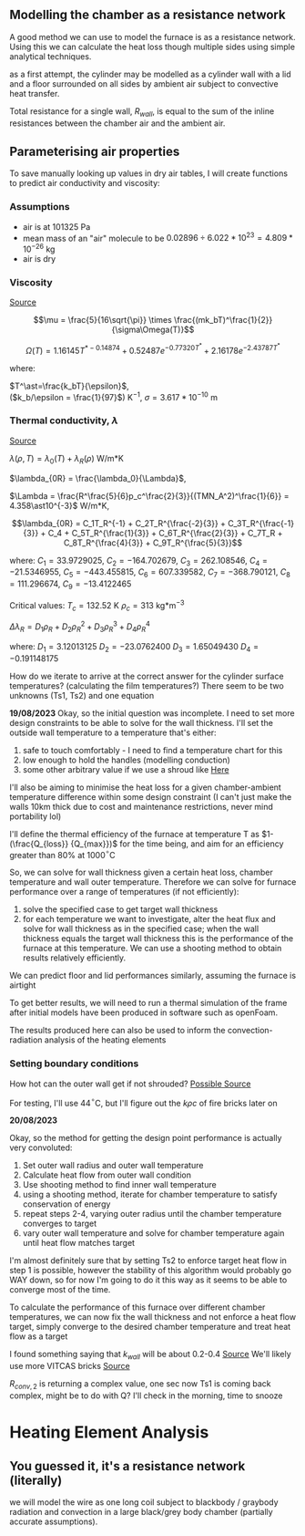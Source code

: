 ## Modelling the chamber as a resistance network

A good method we can use to model the furnace is as a resistance network. Using this we can calculate the heat loss though multiple sides using simple analytical techniques.

as a first attempt, the cylinder may be modelled as a cylinder wall with a lid and a floor surrounded on all sides by ambient air subject to convective heat transfer. 

Total resistance for a single wall, $R_{wall}$, is equal to the sum of the inline resistances between the chamber air and the ambient air.

## Parameterising air properties

To save manually looking up values in dry air tables, I will create functions to predict air conductivity and viscosity:

### Assumptions
- air is at 101325 Pa
- mean mass of an "air" molecule to be $0.02896 \div 6.022\ast 10^{23} = 4.809 \ast 10^{-26}$ kg
- air is dry

### Viscosity 
[Source](https://en.wikipedia.org/wiki/Temperature_dependence_of_viscosity#:~:text=Since%20the%20momentum%20transfer%20is,gaseous%20viscosity%20increases%20with%20temperature) 

$$\mu = \frac{5}{16\sqrt{\pi}} \times \frac{(mk_bT)^\frac{1}{2}}{\sigma\Omega(T)}$$

$$\Omega(T)  = 1.16145T^{\ast-0.14874} + 0.52487e^{-0.77320T^\ast} + 2.16178e^{-2.43787T^\ast}$$

where:

$T^\ast=\frac{k_bT}{\epsilon}$,  
($k_b/\epsilon = \frac{1}{97}$) K$^{-1}$,
$\sigma = 3.617 \ast 10^{-10}$ m

### Thermal conductivity, $\lambda$
[Source](https://srd.nist.gov/jpcrdreprint/1.555749.pdf)

$\lambda(\rho,T) = \lambda_0(T) + \lambda_R(\rho)$ W/m$\ast$K

$\lambda_{0R} = \frac{\lambda_0}{\Lambda}$,

$\Lambda = \frac{R^\frac{5}{6}p_c^\frac{2}{3}}{(TMN_A^2)^\frac{1}{6}} = 4.358\ast10^{-3}$ W/m$\ast$K,

$$\lambda_{0R} = C_1T_R^{-1} + C_2T_R^{\frac{-2}{3}} + C_3T_R^{\frac{-1}{3}} + C_4 + C_5T_R^{\frac{1}{3}} + C_6T_R^{\frac{2}{3}} + C_7T_R + C_8T_R^{\frac{4}{3}} + C_9T_R^{\frac{5}{3}}$$

where:
$C_1 = 33.9729025$,
$C_2 = -164.702679$,
$C_3 = 262.108546$,
$C_4 = -21.5346955$,
$C_5 = -443.455815$,
$C_6 = 607.339582$,
$C_7 = -368.790121$,
$C_8 = 111.296674$,
$C_9 = -13.4122465$

Critical values:
$T_c = 132.52$ K
$\rho_c = 313$ kg$\ast$m$^{-3}$

$\Delta\lambda_R = D_1\rho_R + D_2\rho_R^2 + D_3\rho_R^3 + D_4\rho_R^4$

where:
$D_1 = 3.12013125$
$D_2 = -23.0762400$
$D_3 = 1.65049430$
$D_4 = -0.191148175$

How do we iterate to arrive at the correct answer for the cylinder surface temperatures? (calculating the film temperatures?) There seem to be two unknowns (Ts1, Ts2) and one equation

**19/08/2023**
Okay, so the initial question was incomplete. I need to set more design constraints to be able to solve for the wall thickness. I'll set the outside wall temperature to a temperature that's either:

1. safe to touch comfortably - I need to find a temperature chart for this
2. low enough to hold the handles (modelling conduction)
3. some other arbitrary value if we use a shroud like [Here](https://www.hswalsh.com/product/melting-crucible-furnace-3kg-italian-manufactured-tf58b)

I'll also be aiming to minimise the heat loss for a given chamber-ambient temperature difference within some design constraint (I can't just make the walls 10km thick due to cost and maintenance restrictions, never mind portability lol)

I'll define the thermal efficiency of the furnace at temperature T as $1-(\frac{Q_{loss}} {Q_{max}})$ for the time being, and aim for an efficiency greater than 80% at 1000$^{\circ}$C

So, we can solve for wall thickness given a certain heat loss, chamber temperature and wall outer temperature. Therefore we can solve for furnace performance over a range of temperatures (if not efficiently): 
1. solve the specified case to get target wall thickness
2. for each temperature we want to investigate, alter the heat flux and solve for wall thickness as in the specified case; when the wall thickness equals the target wall thickness this is the performance of the furnace at this temperature. We can use a shooting method to obtain results relatively efficiently.

We can predict floor and lid performances similarly, assuming the furnace is airtight

To get better results, we will need to run a thermal simulation of the frame after initial models have been produced in software such as openFoam.

The results produced here can also be used to inform the convection-radiation analysis of the heating elements

### Setting boundary conditions 

How hot can the outer wall get if not shrouded? [Possible Source](https://ntrs.nasa.gov/api/citations/20100020960/downloads/20100020960.pdf)

For testing, I'll use 44$^{\circ}$C, but I'll figure out the $k{\rho}c$ of fire bricks later on

**20/08/2023**

Okay, so the method for getting the design point performance is actually very convoluted:
1. Set outer wall radius and outer wall temperature
2. Calculate heat flow from outer wall condition
3. Use shooting method to find inner wall temperature
4. using a shooting method, iterate for chamber temperature to satisfy conservation of energy
5. repeat steps 2-4, varying outer radius until the chamber temperature converges to target
6. vary outer wall temperature  and solve for chamber temperature again until heat flow matches target

I'm almost definitely sure that by setting Ts2 to enforce target heat flow in step 1 is possible, however the stability of this algorithm would probably go WAY down, so for now I'm going to do it this way as it seems to be able to converge most of the time.

To calculate the performance of this furnace over different chamber temperatures, we can now fix the wall thickness and not enforce a heat flow target, simply converge to the desired chamber temperature and treat heat flow as a target

I found something saying that $k_{wall}$ will be about 0.2-0.4 [Source](http://www.ccewool.com/News/main-difference-between-insulating-fire-brick-and-refractory-brick/#:~:text=Heat%20conductivity%20of%20insulating%20fire,better%20than%20refractory%20fire%20brick.)
We'll likely use more VITCAS bricks [Source](https://shop.vitcas.com/insulating-fire-bricks-vitcas-grade-30.html)

$R_{conv,2}$ is returning a complex value, one sec
now Ts1 is coming back complex, might be to do with Q? I'll check in the morning, time to snooze

# Heating Element Analysis

## You guessed it, it's a resistance network (literally)

we will model the wire as one long coil subject to blackbody / graybody radiation and convection in a large black/grey body chamber (partially accurate assumptions).



